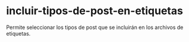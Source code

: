 # incluir-tipos-de-post-en-etiquetas
Permite seleccionar los tipos de post que se incluirán en los archivos de etiquetas.
